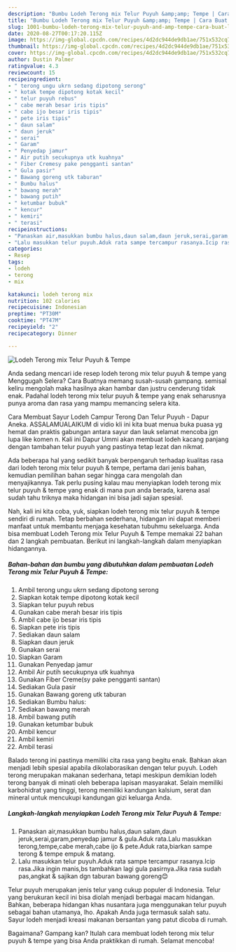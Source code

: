 ```yaml
---
description: "Bumbu Lodeh Terong mix Telur Puyuh &amp;amp; Tempe | Cara Buat Lodeh Terong mix Telur Puyuh &amp;amp; Tempe Yang Sempurna"
title: "Bumbu Lodeh Terong mix Telur Puyuh &amp;amp; Tempe | Cara Buat Lodeh Terong mix Telur Puyuh &amp;amp; Tempe Yang Sempurna"
slug: 1001-bumbu-lodeh-terong-mix-telur-puyuh-and-amp-tempe-cara-buat-lodeh-terong-mix-telur-puyuh-and-amp-tempe-yang-sempurna
date: 2020-08-27T00:17:20.115Z
image: https://img-global.cpcdn.com/recipes/4d2dc944de9db1ae/751x532cq70/lodeh-terong-mix-telur-puyuh-tempe-foto-resep-utama.jpg
thumbnail: https://img-global.cpcdn.com/recipes/4d2dc944de9db1ae/751x532cq70/lodeh-terong-mix-telur-puyuh-tempe-foto-resep-utama.jpg
cover: https://img-global.cpcdn.com/recipes/4d2dc944de9db1ae/751x532cq70/lodeh-terong-mix-telur-puyuh-tempe-foto-resep-utama.jpg
author: Dustin Palmer
ratingvalue: 4.3
reviewcount: 15
recipeingredient:
- " terong ungu ukrn sedang dipotong serong"
- " kotak tempe dipotong kotak kecil"
- " telur puyuh rebus"
- " cabe merah besar iris tipis"
- " cabe ijo besar iris tipis"
- " pete iris tipis"
- " daun salam"
- " daun jeruk"
- " serai"
- " Garam"
- " Penyedap jamur"
- " Air putih secukupnya utk kuahnya"
- " Fiber Cremesy pake pengganti santan"
- " Gula pasir"
- " Bawang goreng utk taburan"
- " Bumbu halus"
- " bawang merah"
- " bawang putih"
- " ketumbar bubuk"
- " kencur"
- " kemiri"
- " terasi"
recipeinstructions:
- "Panaskan air,masukkan bumbu halus,daun salam,daun jeruk,serai,garam,penyedap jamur &amp; gula.Aduk rata.Lalu masukkan terong,tempe,cabe merah,cabe ijo &amp; pete.Aduk rata,biarkan sampe terong &amp; tempe empuk &amp; matang."
- "Lalu masukkan telur puyuh.Aduk rata sampe tercampur rasanya.Icip rasa.Jika ingin manis,bs tambahkan lagi gula pasirnya.Jika rasa sudah pas,angkat &amp; sajikan dgn taburan bawang goreng😊"
categories:
- Resep
tags:
- lodeh
- terong
- mix

katakunci: lodeh terong mix 
nutrition: 102 calories
recipecuisine: Indonesian
preptime: "PT30M"
cooktime: "PT47M"
recipeyield: "2"
recipecategory: Dinner

---
```



![Lodeh Terong mix Telur Puyuh &amp; Tempe](https://img-global.cpcdn.com/recipes/4d2dc944de9db1ae/751x532cq70/lodeh-terong-mix-telur-puyuh-tempe-foto-resep-utama.jpg)

Anda sedang mencari ide resep lodeh terong mix telur puyuh &amp; tempe yang Menggugah Selera? Cara Buatnya memang susah-susah gampang. semisal keliru mengolah maka hasilnya akan hambar dan justru cenderung tidak enak. Padahal lodeh terong mix telur puyuh &amp; tempe yang enak seharusnya punya aroma dan rasa yang mampu memancing selera kita.

Cara Membuat Sayur Lodeh Campur Terong Dan Telur Puyuh - Dapur Aneka. ASSALAMUALAIKUM di vidio kli ini kita buat menua buka puasa yg hemat dan praktis gabungan antara sayur dan lauk selamat mencoba jgn lupa like komen n. Kali ini Dapur Ummi akan membuat lodeh kacang panjang dengan tambahan telur puyuh yang pastinya tetap lezat dan nikmat.

Ada beberapa hal yang sedikit banyak berpengaruh terhadap kualitas rasa dari lodeh terong mix telur puyuh &amp; tempe, pertama dari jenis bahan, kemudian pemilihan bahan segar hingga cara mengolah dan menyajikannya. Tak perlu pusing kalau mau menyiapkan lodeh terong mix telur puyuh &amp; tempe yang enak di mana pun anda berada, karena asal sudah tahu triknya maka hidangan ini bisa jadi sajian spesial.


Nah, kali ini kita coba, yuk, siapkan lodeh terong mix telur puyuh &amp; tempe sendiri di rumah. Tetap berbahan sederhana, hidangan ini dapat memberi manfaat untuk membantu menjaga kesehatan tubuhmu sekeluarga. Anda bisa membuat Lodeh Terong mix Telur Puyuh &amp; Tempe memakai 22 bahan dan 2 langkah pembuatan. Berikut ini langkah-langkah dalam menyiapkan hidangannya.

<!--inarticleads1-->

##### Bahan-bahan dan bumbu yang dibutuhkan dalam pembuatan Lodeh Terong mix Telur Puyuh &amp; Tempe:

1. Ambil  terong ungu ukrn sedang dipotong serong
1. Siapkan  kotak tempe dipotong kotak kecil
1. Siapkan  telur puyuh rebus
1. Gunakan  cabe merah besar iris tipis
1. Ambil  cabe ijo besar iris tipis
1. Siapkan  pete iris tipis
1. Sediakan  daun salam
1. Siapkan  daun jeruk
1. Gunakan  serai
1. Siapkan  Garam
1. Gunakan  Penyedap jamur
1. Ambil  Air putih secukupnya utk kuahnya
1. Gunakan  Fiber Creme(sy pake pengganti santan)
1. Sediakan  Gula pasir
1. Gunakan  Bawang goreng utk taburan
1. Sediakan  Bumbu halus:
1. Sediakan  bawang merah
1. Ambil  bawang putih
1. Gunakan  ketumbar bubuk
1. Ambil  kencur
1. Ambil  kemiri
1. Ambil  terasi


Balado terong ini pastinya memiliki cita rasa yang begitu enak. Bahkan akan menjadi lebih spesial apabila dikolaborasikan dengan telur puyuh. Lodeh terong merupakan makanan sederhana, tetapi meskipun demikian lodeh terong banyak di minati oleh beberapa lapisan masyarakat. Selain memiliki karbohidrat yang tinggi, terong memiliki kandungan kalsium, serat dan mineral untuk mencukupi kandungan gizi keluarga Anda. 

<!--inarticleads2-->

##### Langkah-langkah menyiapkan Lodeh Terong mix Telur Puyuh &amp; Tempe:

1. Panaskan air,masukkan bumbu halus,daun salam,daun jeruk,serai,garam,penyedap jamur &amp; gula.Aduk rata.Lalu masukkan terong,tempe,cabe merah,cabe ijo &amp; pete.Aduk rata,biarkan sampe terong &amp; tempe empuk &amp; matang.
1. Lalu masukkan telur puyuh.Aduk rata sampe tercampur rasanya.Icip rasa.Jika ingin manis,bs tambahkan lagi gula pasirnya.Jika rasa sudah pas,angkat &amp; sajikan dgn taburan bawang goreng😊


Telur puyuh merupakan jenis telur yang cukup populer di Indonesia. Telur yang berukuran kecil ini bisa diolah menjadi berbagai macam hidangan. Bahkan, beberapa hidangan khas nusantara juga menggunakan telur puyuh sebagai bahan utamanya, lho. Apakah Anda juga termasuk salah satu. Sayur lodeh menjadi kreasi makanan bersantan yang patut dicoba di rumah. 

Bagaimana? Gampang kan? Itulah cara membuat lodeh terong mix telur puyuh &amp; tempe yang bisa Anda praktikkan di rumah. Selamat mencoba!
